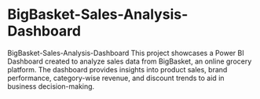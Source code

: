 # BigBasket-Sales-Analysis-Dashboard
BigBasket-Sales-Analysis-Dashboard This project showcases a Power BI Dashboard created to analyze sales data from BigBasket, an online grocery platform. The dashboard provides insights into product sales, brand performance, category-wise revenue, and discount trends to aid in business decision-making.

